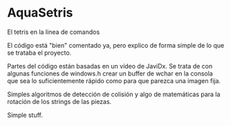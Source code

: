 # AquaSetris
El tetris en la linea de comandos


El código está "bien" comentado ya, pero explico de forma simple de lo que se trataba el proyecto.

Partes del código están basadas en un vídeo de JaviDx. Se trata de con algunas funciones de windows.h crear un buffer de wchar en la consola que sea lo suficientemente rápido como para que parezca una imagen fija.

Simples algoritmos de detección de colisión y algo de matemáticas para la rotación de los strings de las piezas.

Simple stuff.
